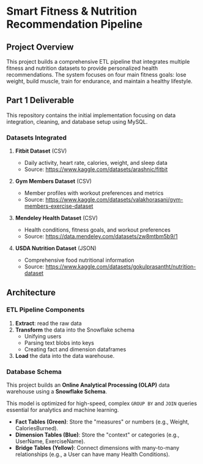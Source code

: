 # Smart Fitness & Nutrition Recommendation Pipeline

## Project Overview

This project builds a comprehensive ETL pipeline that integrates multiple fitness and nutrition datasets to provide personalized health recommendations. The system focuses on four main fitness goals: lose weight, build muscle, train for endurance, and maintain a healthy lifestyle.

## Part 1 Deliverable 

This repository contains the initial implementation focusing on data integration, cleaning, and database setup using MySQL.

### Datasets Integrated

1. **Fitbit Dataset** (CSV)
   - Daily activity, heart rate, calories, weight, and sleep data
   - Source: https://www.kaggle.com/datasets/arashnic/fitbit

2. **Gym Members Dataset** (CSV)
   - Member profiles with workout preferences and metrics
   - Source: https://www.kaggle.com/datasets/valakhorasani/gym-members-exercise-dataset

3. **Mendeley Health Dataset** (CSV)
   - Health conditions, fitness goals, and workout preferences
   - Source: https://data.mendeley.com/datasets/zw8mtbm5b9/1

4. **USDA Nutrition Dataset** (JSON)
   - Comprehensive food nutritional information
   - Source: https://www.kaggle.com/datasets/gokulprasantht/nutrition-dataset

## Architecture

### ETL Pipeline Components

1. **Extract**: read the raw data
2. **Transform** the data into the Snowflake schema
   - Unifying users
   - Parsing text blobs into keys
   - Creating fact and dimension dataframes
3. **Load** the data into the data warehouse.

### Database Schema

This project builds an **Online Analytical Processing (OLAP)** data warehouse using a **Snowflake Schema**.

This model is optimized for high-speed, complex `GROUP BY` and `JOIN` queries essential for analytics and machine learning.
- **Fact Tables (Green)**: Store the "measures" or numbers (e.g., Weight, CaloriesBurned).
- **Dimension Tables (Blue)**: Store the "context" or categories (e.g., UserName, ExerciseName).
- **Bridge Tables (Yellow)**: Connect dimensions with many-to-many relationships (e.g., a User can have many Health Conditions).
